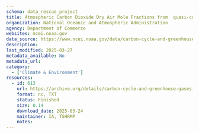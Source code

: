```yaml
---
schema: data_rescue_project 
title: Atmospheric Carbon Dioxide Dry Air Mole Fractions from  quasi-continuous measurements at Barrow, Alaska; Mauna  Loa, Hawaii; American Samoa; and South Pole, 1973-2016
organization: National Oceanic and Atmospheric Administration
agency: Department of Commerce
websites: ncei.noaa.gov
data_source: https://www.ncei.noaa.gov/data/carbon-cycle-and-greenhouse-gases-esrl-gmd/
description: 
last_modified: 2025-03-27
metadata_available: No
metadata_url: 
category:
  - ['Climate & Environment'] 
resources:
  - id: 613
    url: https://archive.org/details/carbon-cycle-and-greenhouse-gases-esrl-gmd
    format: nc, TXT
    status: Finished
    size: 0.14
    download_date: 2025-03-24
    maintainer: IA, TSHRMP
    notes: 
---
```

